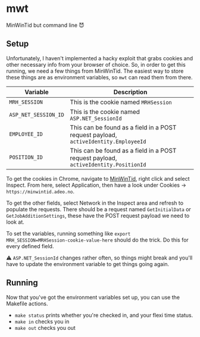 # mwt

MinWinTid but command line 😈

## Setup

Unfortunately, I haven't implemented a hacky exploit that grabs cookies and other necessary info from your browser of choice.
So, in order to get this running, we need a few things from MinWinTid.
The easiest way to store these things are as environment variables, so `mwt` can read them from there.

| Variable | Description |
|----------|-------------|
| `MRH_SESSION` | This is the cookie named `MRHSession` |
| `ASP_NET_SESSION_ID` | This is the cookie named `ASP.NET_SessionId` |
| `EMPLOYEE_ID` | This can be found as a field in a POST request payload, `activeIdentity.EmployeeId` |
| `POSITION_ID` | This can be found as a field in a POST request payload, `activeIdentity.PositionId` |

To get the cookies in Chrome, navigate to [MinWinTid](https://minwintid.adeo.no/MinWintid/), right click and select Inspect.
From here, select Application, then have a look under Cookies -> `https://minwintid.adeo.no`.

To get the other fields, select Network in the Inspect area and refresh to populate the requests.
There should be a request named `GetInitialData` or `GetJobAdditionSettings`, these have the POST request payload we need to look at.

To set the variables, running something like `export MRH_SESSION=MRHSession-cookie-value-here` should do the trick.
Do this for every defined field.

⚠️ `ASP.NET_SessionId` changes rather often, so things might break and you'll have to update the environment variable to get things going again.

## Running

Now that you've got the environment variables set up, you can use the Makefile actions.

- `make status` prints whether you're checked in, and your flexi time status.
- `make in` checks you in
- `make out` checks you out
